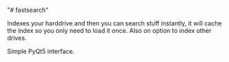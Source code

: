 "# fastsearch" 

Indexes your harddrive and then you can search stuff instantly, it will cache the index so you only need to load it once. Also on option to index other drives.

Simple PyQt5 interface.
